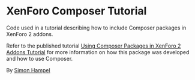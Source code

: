 # XenForo Composer Tutorial

Code used in a tutorial describing how to include Composer packages in XenForo 2 addons.

Refer to the published tutorial 
[Using Composer Packages in XenForo 2 Addons Tutorial](https://xenforo.com/community/resources/using-composer-packages-in-xenforo-2-addons-tutorial.6588/) 
for more information on how this package was developed and how to use Composer.  

By [Simon Hampel](https://xenforo.com/community/members/sim.4264/)